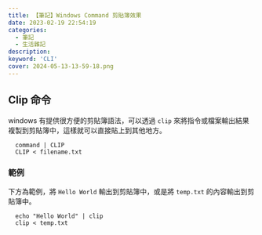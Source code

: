 ```yaml
---
title: 【筆記】Windows Command 剪貼簿效果
date: 2023-02-19 22:54:19
categories: 
  - 筆記 
  - 生活雜記
description:
keyword: 'CLI'
cover: 2024-05-13-13-59-18.png
---
```


## Clip 命令
windows 有提供很方便的剪貼簿語法，可以透過 `clip` 來將指令或檔案輸出結果複製到剪貼簿中，這樣就可以直接貼上到其他地方。
```shell
  command | CLIP
  CLIP < filename.txt
```

### 範例
下方為範例，將 `Hello World` 輸出到剪貼簿中，或是將 `temp.txt` 的內容輸出到剪貼簿中。
```shell
  echo "Hello World" | clip
  clip < temp.txt
```